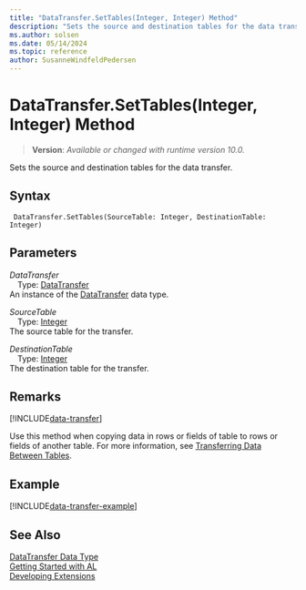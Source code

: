 ```yaml
---
title: "DataTransfer.SetTables(Integer, Integer) Method"
description: "Sets the source and destination tables for the data transfer."
ms.author: solsen
ms.date: 05/14/2024
ms.topic: reference
author: SusanneWindfeldPedersen
---
```

[//]: # (START>DO_NOT_EDIT)
[//]: # (IMPORTANT:Do not edit any of the content between here and the END>DO_NOT_EDIT.)
[//]: # (Any modifications should be made in the .xml files in the ModernDev repo.)
# DataTransfer.SetTables(Integer, Integer) Method
> **Version**: _Available or changed with runtime version 10.0._

Sets the source and destination tables for the data transfer.


## Syntax
```AL
 DataTransfer.SetTables(SourceTable: Integer, DestinationTable: Integer)
```
## Parameters
*DataTransfer*  
&emsp;Type: [DataTransfer](datatransfer-data-type.md)  
An instance of the [DataTransfer](datatransfer-data-type.md) data type.  

*SourceTable*  
&emsp;Type: [Integer](../integer/integer-data-type.md)  
The source table for the transfer.  

*DestinationTable*  
&emsp;Type: [Integer](../integer/integer-data-type.md)  
The destination table for the transfer.  



[//]: # (IMPORTANT: END>DO_NOT_EDIT)

## Remarks

[!INCLUDE[data-transfer](../../../developer/includes/data-transfer.md)]

Use this method when copying data in rows or fields of table to rows or fields of another table. For more information, see [Transferring Data Between Tables](../../../developer/devenv-data-transfer.md).

## Example

[!INCLUDE[data-transfer-example](../../../developer/includes/data-transfer-example.md)]

## See Also
[DataTransfer Data Type](datatransfer-data-type.md)  
[Getting Started with AL](../../devenv-get-started.md)  
[Developing Extensions](../../devenv-dev-overview.md)